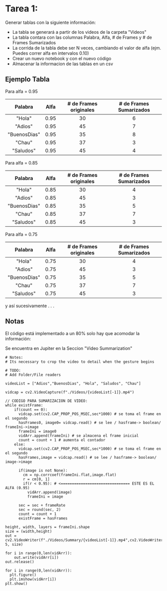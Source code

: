 # Tarea 1: 

Generar tablas con la siguiente información:

- La tabla se generará a partir de los videos de la carpeta "Videos"
- La tabla contara con las columnas Palabra, Alfa, # de Frames y # de Frames Sumarizados
- La corrida de la tabla debe ser N veces, cambiando el valor de alfa (ejm. Puedes correr alfa en intervalos 0.10)
- Crear un nuevo notebook y con el nuevo código
- Almacenar la informacion de las tablas en un csv

## Ejemplo Tabla

Para alfa = 0.95

|Palabra | Alfa | # de Frames originales | # de Frames Sumarizados|
|:------: | :-----:| :----------------------: | :-----------------------: |
|"Hola" | 0.95 | 30 | 6|
|"Adios" | 0.95 | 45| 7|
|"BuenosDias" | 0.95 | 35| 8|
|"Chau" | 0.95 | 37| 3|
|"Saludos" | 0.95 | 45| 4|

Para alfa = 0.85

|Palabra | Alfa | # de Frames originales | # de Frames Sumarizados|
|:------: | :-----:| :----------------------: | :-----------------------: |
|"Hola" | 0.85 | 30 | 4|
|"Adios" | 0.85 | 45| 3|
|"BuenosDias" | 0.85 | 35| 5|
|"Chau" | 0.85 | 37| 7|
|"Saludos" | 0.85 | 45| 3|

Para alfa = 0.75

|Palabra | Alfa | # de Frames originales | # de Frames Sumarizados|
|:------: | :-----:| :----------------------: | :-----------------------: |
|"Hola" | 0.75 | 30 | 4|
|"Adios" | 0.75 | 45| 3|
|"BuenosDias" | 0.75 | 35| 5|
|"Chau" | 0.75 | 37| 7|
|"Saludos" | 0.75 | 45| 3|

y así sucesivamente 
.
.
.

## Notas 
El código está implementado a un 80% solo hay que acomodar la información:

Se encuentra en Jupiter en la Seccion "Video Summarization"

```
# Notes:
# Its necessary to crop the video to detail when the gesture begins

# TODO:
# Add Folder/File readers

videoList = ["Adios","BuenosDias", "Hola", "Saludos", "Chau"]

vidcap = cv2.VideoCapture(f"./Videos/{videoList[-1]}.mp4")

// CODIGO PARA SUMARIZACION DE VIDEO:
while existFrame: 
    if(count == 0):
      vidcap.set(cv2.CAP_PROP_POS_MSEC,sec*1000) # se toma el frame en el segundo
      hasFrames0, image0= vidcap.read() # se lee / hasframe-> boolean/ frameIni->image
      frameIni = image0
      vidArr.append(frameIni) # se almacena el frame inicial
      count = count + 1 # aumenta el contador
    else: 
      vidcap.set(cv2.CAP_PROP_POS_MSEC,sec*1000) # se toma el frame en el segundo
      hasFrames,image = vidcap.read() # se lee / hasframe-> boolean/ image->image

      if(image is not None):
        cm = np.corrcoef(frameIni.flat,image.flat)
        r = cm[0, 1]
        if(r < 0.95): # <=============================== ESTE ES EL ALFA (0.95)
          vidArr.append(image)
          frameIni = image

      sec = sec + frameRate
      sec = round(sec, 2)
      count = count + 1
      existFrame = hasFrames
        
height, width, layers = frameIni.shape
size = (width,height)
out = cv2.VideoWriter(f"./Videos/Summary/{videoList[-1]}.mp4",cv2.VideoWriter_fourcc(*'MP4V'), 5, size)

for i in range(0,len(vidArr)):
    out.write(vidArr[i])
out.release()

for i in range(0,len(vidArr)):
  plt.figure()
  plt.imshow(vidArr[i])
plt.show()  
```
